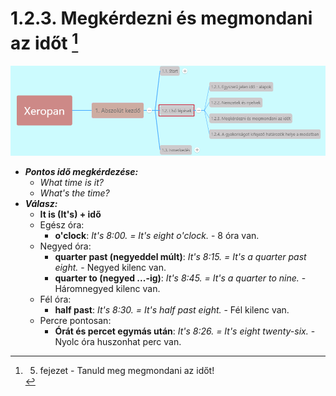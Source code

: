 # 1.2.3. Megkérdezni és megmondani az időt [^1]

![1.2](images/1.2.png)

* ***Pontos idő megkérdezése:***
  * *What time is it?*
  * *What's the time?*
* ***Válasz:***
  * **It is (It's) + idő**
  * Egész óra:
    * **o'clock**: *It's 8:00. = It's eight o'clock.* - 8 óra van.
  * Negyed óra:
    * **quarter past (negyeddel múlt)**: *It's 8:15. = It's a quarter past eight.* - Negyed kilenc van.
    * **quarter to (negyed ...-ig)**: *It's 8:45. = It's a quarter to nine.* - Háromnegyed kilenc van.
  * Fél óra:
    * **half past**: *It's 8:30. = It's half past eight.* - Fél kilenc van.
  * Percre pontosan:
    * **Órát és percet egymás után**: *It's 8:26. = It's eight twenty-six.* - Nyolc óra huszonhat perc van.

[^1]: 5. fejezet - Tanuld meg megmondani az időt!